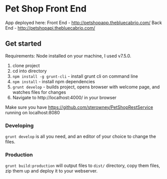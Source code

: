 # Pet Shop Front End

App deployed here:
Front End - http://petshopapp.thebluecabrio.com/
Back End - http://petshopapi.thebluecabrio.com/

## Get started

Requirements: Node installed on your machine, I used v7.5.0.

1. clone project
2. cd into directory
1. `npm install -g grunt-cli` - install grunt cli on command line
2. `npm install` - install npm dependencies
3. `grunt develop` - builds project, opens browser with welcome page, and watches files for changes
4. Navigate to http://localhost:4000/ in your browser

Make sure you have https://github.com/sterowney/PetShopRestService running on localhost:8080

### Developing

`grunt develop` is all you need, and an editor of your choice to change the files.

### Production
`grunt build:production` will output files to `dist/` directory, copy them files, zip them up and deploy it to your webserver.

